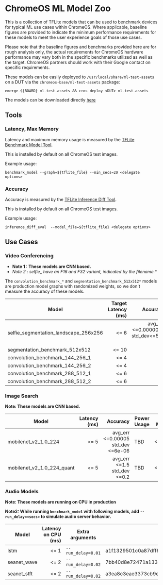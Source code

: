 # ChromeOS ML Model Zoo

This is a collection of TFLite models that can be used to benchmark devices
for typical ML use cases within ChromeOS. Where applicable, baseline figures
are provided to indicate the minimum performance requirements for these models
to meet the user experience goals of those use cases.

Please note that the baseline figures and benchmarks provided here are for
rough analysis only, the actual requirements for ChromeOS hardware performance
may vary both in the specific benchmarks utilized as well as the target.
ChromeOS partners should work with their Google contact on specific requirements.

These models can be easily deployed to `/usr/local/share/ml-test-assets` on a
DUT via the `chromeos-base/ml-test-assets` package:

`emerge-${BOARD} ml-test-assets && cros deploy <DUT> ml-test-assets`

The models can be downloaded directly [here](https://commondatastorage.googleapis.com/chromeos-localmirror/distfiles/ml-test-assets-0.0.6.tar.gz)

## Tools

### Latency, Max Memory

Latency and maximum memory usage is measured by the
[TFLite Benchmark Model Tool](https://github.com/tensorflow/tensorflow/tree/master/tensorflow/lite/tools/benchmark).

This is installed by default on all ChromeOS test images.

Example usage:

`benchmark_model --graph=${tflite_file} --min_secs=20 <delegate options>`

### Accuracy

Accuracy is measured by the
[TFLite Inference Diff Tool](https://github.com/tensorflow/tensorflow/tree/master/tensorflow/lite/tools/evaluation/tasks/inference_diff).

This is installed by default on all ChromeOS test images.

Example usage:

`inference_diff_eval  --model_file=${tflite_file} <delegate options>`

## Use Cases

### Video Conferencing

* **Note 1 : These models are CNN based.**
* **Note 2 : selfie_* have an F16 and F32 variant, indicated by the filename.**

The `convolution_benchmark_*` and `segmentation_benchmark_512x512*` models are production model graphs with
randomized weights, so we don't measure the accuracy of these models.

| Model                                     | Target Latency (ms)  | Accuracy                                    | Power Usage | Max Memory |
|-------------------------------------------|---------------------:|--------------------------------------------:|-------------|------------|
| selfie_segmentation_landscape_256x256     |                 <= 6 | avg_err <=0.0000003<br/> std_dev<=5e-06     |         TBD |    <=100MB |
| segmentation_benchmark_512x512            |                 <= 10|                                             |         TBD |    <=100MB |
| convolution_benchmark_144_256_1           |                 <= 4 | -                                           |         TBD |    <=100MB |
| convolution_benchmark_144_256_2           |                 <= 4 | -                                           |         TBD |    <=100MB |
| convolution_benchmark_288_512_1           |                 <= 6 | -                                           |         TBD |    <=100MB |
| convolution_benchmark_288_512_2           |                 <= 6 | -                                           |         TBD |    <=100MB |

### Image Search

**Note: These models are CNN based.**

| Model                      | Latency (ms)  | Accuracy                               | Power Usage | Max Memory |
|----------------------------|--------------:|---------------------------------------:|-------------|------------|
| mobilenet_v2_1.0_224       |          <= 5 | avg_err <=0.00005<br/>std_dev <=6e-06  |         TBD |    <=150MB |
| mobilenet_v2_1.0_224_quant |          <= 5 | avg_err <=1.5<br/>std_dev <=0.2        |         TBD |    <=150MB |

### Audio Models

**Note: These models are running on CPU in production**

**Note2: While running `benchmark_model` with following models,
add `--run_delay=<secs>` to simulate audio server behavior.**

| Model       | Latency on CPU (ms) | Extra arguments    | sha256                                                           |
|-------------|--------------------:|--------------------| ---------------------------------------------------------------- |
| lstm        |                <= 1 | `--run_delay=0.01` | a1f1329501c0a87dff6a20d3b330cb73e85ccc23a5c36880c81476e2fb338fd2 |
| seanet_wave |                <= 2 | `--run_delay=0.02` | 7bb40d8e72471a13324491777e03207646f1641942d373d40478d237e87d032d |
| seanet_stft |                <= 2 | `--run_delay=0.02` | a3ea8c3eae3373cb9ef4ac46d22ad5a254aa2e40d764a8f6dbee218be27f9b31 |
